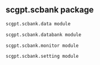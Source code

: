 ## scgpt.scbank package

```py
scgpt.scbank.data module
```

```py
scgpt.scbank.databank module
```

```py
scgpt.scbank.monitor module
```

```py
scgpt.scbank.setting module
```